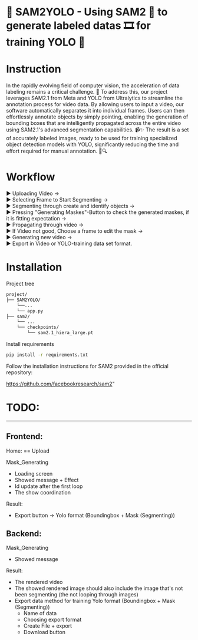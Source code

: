 # 🚀 SAM2YOLO - Using SAM2 🤖 to generate labeled datas 🎞️ for training YOLO 🚀


# Instruction

In the rapidly evolving field of computer vision, the acceleration of data labeling remains a critical challenge. 🎯 To address this, our project leverages SAM2.1 from Meta and YOLO from Ultralytics to streamline the annotation process for video data. By allowing users to input a video, our software automatically separates it into individual frames. Users can then effortlessly annotate objects by simply pointing, enabling the generation of bounding boxes that are intelligently propagated across the entire video using SAM2.1's advanced segmentation capabilities. 📹✨ The result is a set of accurately labeled images, ready to be used for training specialized object detection models with YOLO, significantly reducing the time and effort required for manual annotation. 🚀🔍


# Workflow

▶️ Uploading Video ->  
▶️ Selecting Frame to Start Segmenting ->  
▶️ Segmenting through create and identify objects ->  
▶️ Pressing "Generating Maskes"-Button to check the generated maskes, if it is fitting expectation ->  
▶️ Propagating through video ->  
▶️ If Video not good, Choose a frame to edit the mask ->  
▶️ Generating new video ->  
▶️ Export in Video or YOLO-training data set format.


# Installation

Project tree

```bash
project/
├── SAM2YOLO/
    └──...
    └── app.py
├── sam2/
    └── ...
    └── checkpoints/
        └── sam2.1_hiera_large.pt
```

Install requirements

```bash
pip install -r requirements.txt
```

Follow the installation instructions for SAM2 provided in the official repository:

https://github.com/facebookresearch/sam2"

# TODO:
---

## Frontend: 

Home: == Upload

Mask_Generating
+ Loading screen
+ Showed message + Effect
+ Id update after the first loop
+ The show coordination

Result:
+ Export button -> Yolo format (Boundingbox + Mask (Segmenting))

## Backend:

Mask_Generating
+ Showed message 

Result:
+ The rendered video
+ The showed rendered image should also include the image that's not been segmenting (the not looping through images)
+ Export data method for training Yolo format (Boundingbox + Mask (Segmenting))
    + Name of data
    + Choosing export format
    + Create File + export
    + Download button
    